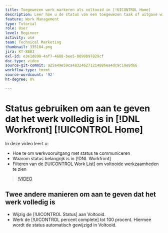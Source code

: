 ```yaml
---
title: Toegewezen werk markeren als voltooid in [!UICONTROL Home]
description: Leer hoe u de status van een toegewezen taak of uitgave wijzigt om aan te geven dat deze is voltooid via de [!UICONTROL Work List]. Vervolgens filtert u de lijst om alleen voltooide werkzaamheden weer te geven.
feature: Work Management
type: Tutorial
role: User
level: Beginner
activity: use
team: Technical Marketing
thumbnail: 335104.png
jira: KT-8803
exl-id: e3e1d890-4af7-4688-bee5-0099b97829cf
doc-type: video
source-git-commit: a25a49e59ca483246271214886ea4dc9c10e8d66
workflow-type: tm+mt
source-wordcount: '92'
ht-degree: 0%

---
```


# Status gebruiken om aan te geven dat het werk volledig is in [!DNL Workfront] [!UICONTROL Home]

In deze video leert u:

* Hoe te om werkvooruitgang met status te communiceren
* Waarom status belangrijk is in [!DNL  Workfront]
* Filteren van de [!UICONTROL Work List] om voltooide werkzaamheden te zien

>[!VIDEO](https://video.tv.adobe.com/v/335104/?quality=12&learn=on)


## Twee andere manieren om aan te geven dat het werk volledig is

* Wijzig de [!UICONTROL Status] aan Voltooid.
* Werk de [!UICONTROL percent complete] tot 100 procent. Hiermee wordt de status automatisch gewijzigd in Voltooid.

<!---
learn more URLs
--->
